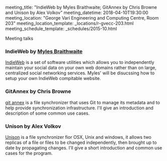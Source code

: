 meeting_title: "IndieWeb by Myles Braithwaite; GitAnnex by Chris Browne and Unison by Alex Volkov"
meeting_datetime: 2018-04-10T19:30:00
meeting_location: "George Vari Engineering and Computing Centre, Room 203"
meeting_location_template: _locations/r-gvecc-203.html
meeting_schedule_template: _schedules/2015-10.html


Meeting talks

### IndieWeb by [Myles Braithwaite](https://mylesb.ca/)

[IndieWeb](https://indieweb.org/) is a set of software utilities which allows you to independently maintain your social data on your own web domains rather than on large, centralized social networking services. Myles' will be disucssing how to setup your own IndieWeb compitable website.

### GitAnnex by Chris Browne

[git annex](https://git-annex.branchable.com/) is a file synchronizer that uses Git to manage its metadata and to help provide synchronization infrastructure.  I'll give an introduction and description of some common use cases.

### Unison by Alex Volkov

[Unison](https://www.cis.upenn.edu/~bcpierce/unison/) is a file synchronizer fior OSX, Unix and windows, it allows two replicas of a file or files to be changed independently, then brought up to date by propagating changes. I'll give a short introduction and common use cases for the program.
